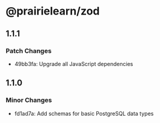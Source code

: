 # @prairielearn/zod

## 1.1.1

### Patch Changes

- 49bb3fa: Upgrade all JavaScript dependencies

## 1.1.0

### Minor Changes

- fd1ad7a: Add schemas for basic PostgreSQL data types
